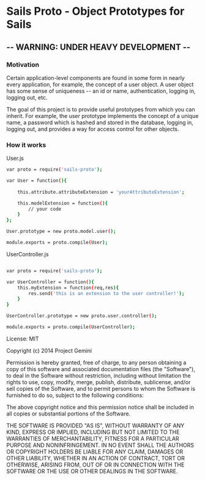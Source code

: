 # Sails Proto - Object Prototypes for Sails

## -- WARNING: UNDER HEAVY DEVELOPMENT --

### Motivation

Certain application-level components are found in some form in nearly every application, for example, the concept of a user object. A user object has some sense of uniqueness -- an id or name, authentication, logging in, logging out, etc.

The goal of this project is to provide useful prototypes from which you can inherit. For example, the user prototype implements the concept of a unique name, a password which is hashed and stored in the database, logging in, logging out, and provides a way for access control for other objects.

### How it works

User.js

```sh
var proto = require('sails-proto');

var User = function(){
	
	this.attribute.attributeExtension = 'yourAttributeExtension';

	this.modelExtension = function(){
		// your code
	}
};

User.prototype = new proto.model.user();

module.exports = proto.compile(User);

```


UserController.js

```sh

var proto = require('sails-proto');

var UserController = function(){
	this.myExtension = function(req,res){
		res.send('this is an extension to the user controller!');
	}
}

UserController.prototype = new proto.user.controller();

module.exports = proto.compile(UserController);

```

License: MIT

Copyright (c) 2014 Project Gemini

Permission is hereby granted, free of charge, to any person obtaining a copy
of this software and associated documentation files (the "Software"), to deal
in the Software without restriction, including without limitation the rights
to use, copy, modify, merge, publish, distribute, sublicense, and/or sell
copies of the Software, and to permit persons to whom the Software is
furnished to do so, subject to the following conditions:

The above copyright notice and this permission notice shall be included in
all copies or substantial portions of the Software.

THE SOFTWARE IS PROVIDED "AS IS", WITHOUT WARRANTY OF ANY KIND, EXPRESS OR
IMPLIED, INCLUDING BUT NOT LIMITED TO THE WARRANTIES OF MERCHANTABILITY,
FITNESS FOR A PARTICULAR PURPOSE AND NONINFRINGEMENT. IN NO EVENT SHALL THE
AUTHORS OR COPYRIGHT HOLDERS BE LIABLE FOR ANY CLAIM, DAMAGES OR OTHER
LIABILITY, WHETHER IN AN ACTION OF CONTRACT, TORT OR OTHERWISE, ARISING FROM,
OUT OF OR IN CONNECTION WITH THE SOFTWARE OR THE USE OR OTHER DEALINGS IN
THE SOFTWARE.

